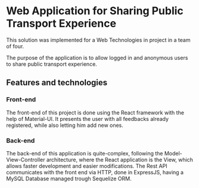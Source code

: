 # **Web Application for Sharing Public Transport Experience**

This solution was implemented for a Web Technologies in project in a team of four.

The purpose of the application is to allow logged in and anonymous users to share public transport experience.

## Features and technologies

### Front-end

The front-end of this project is done using the React framework with the help of Material-UI. It presents the user with all feedbacks already registered, while also letting him add new ones.

### Back-end

The back-end of this application is quite-complex, following the Model-View-Controller architecture, where the React application is the View, which allows faster development and easier modifications. The Rest API communicates with the front end via HTTP, done in ExpressJS, having a MySQL Database managed trough Sequelize ORM.
